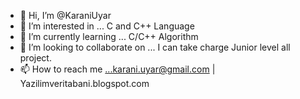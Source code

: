 - 👋 Hi, I’m @KaraniUyar
- 👀 I’m interested in ... C and C++ Language  
- 🌱 I’m currently learning ... C/C++ Algorithm
- 💞️ I’m looking to collaborate on ... I can take charge Junior level all project.
- 📫 How to reach me ...karani.uyar@gmail.com | Yazilimveritabani.blogspot.com

<!---
KaraniUyar/KaraniUyar is a ✨ special ✨ repository because its `README.md` (this file) appears on your GitHub profile.
You can click the Preview link to take a look at your changes.
--->
